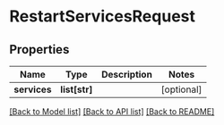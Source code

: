 # RestartServicesRequest

## Properties
Name | Type | Description | Notes
------------ | ------------- | ------------- | -------------
**services** | **list[str]** |  | [optional] 

[[Back to Model list]](../README.md#documentation-for-models) [[Back to API list]](../README.md#documentation-for-api-endpoints) [[Back to README]](../README.md)

